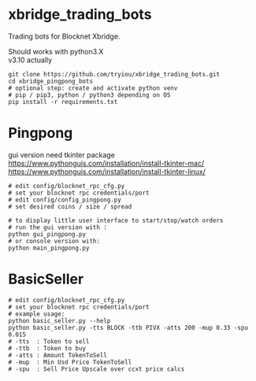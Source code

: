 # xbridge_trading_bots
Trading bots for Blocknet Xbridge.

Should works with python3.X \
v3.10 actually

```
git clone https://github.com/tryiou/xbridge_trading_bots.git
cd xbridge_pingpong_bots
# optional step: create and activate python venv
# pip / pip3, python / python3 depending on OS
pip install -r requirements.txt
```
# Pingpong
gui version need tkinter package\
https://www.pythonguis.com/installation/install-tkinter-mac/ \
https://www.pythonguis.com/installation/install-tkinter-linux/
```
# edit config/blocknet_rpc_cfg.py
# set your blocknet rpc credentials/port
# edit config/config_pingpong.py
# set desired coins / size / spread

# to display little user interface to start/stop/watch orders 
# run the gui version with :
python gui_pingpong.py 
# or console version with:
python main_pingpong.py

```

# BasicSeller
```
# edit config/blocknet_rpc_cfg.py
# set your blocknet rpc credentials/port
# example usage:
python basic_seller.py --help
python basic_seller.py -tts BLOCK -ttb PIVX -atts 200 -mup 0.33 -spu 0.015
# -tts  : Token to sell
# -ttb  : Token to buy
# -atts : Amount TokenToSell
# -mup  : Min Usd Price TokenToSell
# -spu  : Sell Price Upscale over ccxt price calcs
  
```
 
